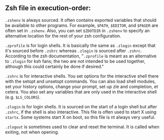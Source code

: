 ## Zsh file in execution-order:

`.zshenv` is always sourced. It often contains exported variables that should be available to other programs.
For example, `$PATH`, `$EDITOR`, and `$PAGER` are often set in `.zshenv`. Also, you can set `$ZDOTDIR` in `.zshenv` to specify an alternative location for the rest of your zsh configuration.

`.zprofile` is for login shells.
It is basically the same as `.zlogin` except that it's sourced before `.zshrc` whereas `.zlogin` is sourced after `.zshrc`. According to the zsh documentation,
"`.zprofile` is meant as an alternative to `.zlogin` for ksh fans; the two are not intended to be used together, although this could certainly be done if desired."

`.zshrc` is for interactive shells.
You set options for the interactive shell there with the setopt and unsetopt commands.
You can also load shell modules, set your history options, change your prompt, set up zle and completion, et cetera. You also set any variables that are only used in the interactive shell (e.g. `$LS_COLORS`).

`.zlogin` is for login shells.
It is sourced on the start of a login shell but after `.zshrc`, if the shell is also interactive.
This file is often used to start X using `startx`. Some systems start X on boot, so this file is nt always very useful.

`.zlogout` is sometimes used to clear and reset the terminal.
It is called when exiting, not when opening.

